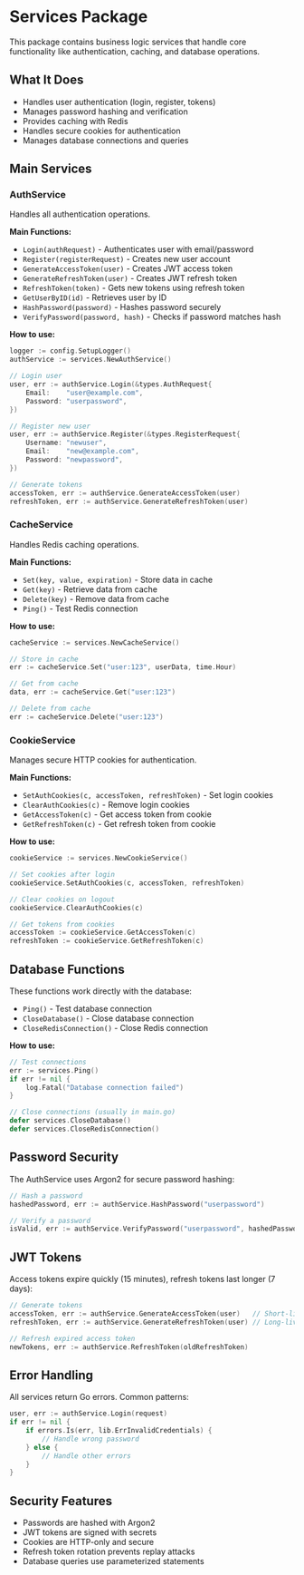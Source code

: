 # Services Package

This package contains business logic services that handle core functionality like authentication, caching, and database operations.

## What It Does

- Handles user authentication (login, register, tokens)
- Manages password hashing and verification
- Provides caching with Redis
- Handles secure cookies for authentication
- Manages database connections and queries

## Main Services

### AuthService
Handles all authentication operations.

**Main Functions:**
- `Login(authRequest)` - Authenticates user with email/password
- `Register(registerRequest)` - Creates new user account
- `GenerateAccessToken(user)` - Creates JWT access token
- `GenerateRefreshToken(user)` - Creates JWT refresh token
- `RefreshToken(token)` - Gets new tokens using refresh token
- `GetUserByID(id)` - Retrieves user by ID
- `HashPassword(password)` - Hashes password securely
- `VerifyPassword(password, hash)` - Checks if password matches hash

**How to use:**
```go
logger := config.SetupLogger()
authService := services.NewAuthService()

// Login user
user, err := authService.Login(&types.AuthRequest{
    Email:    "user@example.com",
    Password: "userpassword",
})

// Register new user
user, err := authService.Register(&types.RegisterRequest{
    Username: "newuser",
    Email:    "new@example.com",
    Password: "newpassword",
})

// Generate tokens
accessToken, err := authService.GenerateAccessToken(user)
refreshToken, err := authService.GenerateRefreshToken(user)
```

### CacheService
Handles Redis caching operations.

**Main Functions:**
- `Set(key, value, expiration)` - Store data in cache
- `Get(key)` - Retrieve data from cache
- `Delete(key)` - Remove data from cache
- `Ping()` - Test Redis connection

**How to use:**
```go
cacheService := services.NewCacheService()

// Store in cache
err := cacheService.Set("user:123", userData, time.Hour)

// Get from cache
data, err := cacheService.Get("user:123")

// Delete from cache
err := cacheService.Delete("user:123")
```

### CookieService
Manages secure HTTP cookies for authentication.

**Main Functions:**
- `SetAuthCookies(c, accessToken, refreshToken)` - Set login cookies
- `ClearAuthCookies(c)` - Remove login cookies
- `GetAccessToken(c)` - Get access token from cookie
- `GetRefreshToken(c)` - Get refresh token from cookie

**How to use:**
```go
cookieService := services.NewCookieService()

// Set cookies after login
cookieService.SetAuthCookies(c, accessToken, refreshToken)

// Clear cookies on logout
cookieService.ClearAuthCookies(c)

// Get tokens from cookies
accessToken := cookieService.GetAccessToken(c)
refreshToken := cookieService.GetRefreshToken(c)
```

## Database Functions

These functions work directly with the database:

- `Ping()` - Test database connection
- `CloseDatabase()` - Close database connection
- `CloseRedisConnection()` - Close Redis connection

**How to use:**
```go
// Test connections
err := services.Ping()
if err != nil {
    log.Fatal("Database connection failed")
}

// Close connections (usually in main.go)
defer services.CloseDatabase()
defer services.CloseRedisConnection()
```

## Password Security

The AuthService uses Argon2 for secure password hashing:

```go
// Hash a password
hashedPassword, err := authService.HashPassword("userpassword")

// Verify a password
isValid, err := authService.VerifyPassword("userpassword", hashedPassword)
```

## JWT Tokens

Access tokens expire quickly (15 minutes), refresh tokens last longer (7 days):

```go
// Generate tokens
accessToken, err := authService.GenerateAccessToken(user)   // Short-lived
refreshToken, err := authService.GenerateRefreshToken(user) // Long-lived

// Refresh expired access token
newTokens, err := authService.RefreshToken(oldRefreshToken)
```

## Error Handling

All services return Go errors. Common patterns:

```go
user, err := authService.Login(request)
if err != nil {
    if errors.Is(err, lib.ErrInvalidCredentials) {
        // Handle wrong password
    } else {
        // Handle other errors
    }
}
```

## Security Features

- Passwords are hashed with Argon2
- JWT tokens are signed with secrets
- Cookies are HTTP-only and secure
- Refresh token rotation prevents replay attacks
- Database queries use parameterized statements
